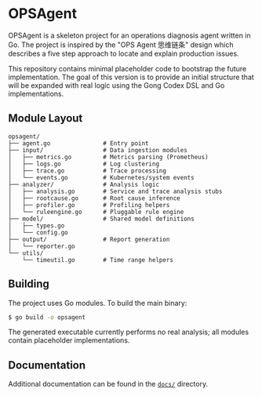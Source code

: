 # OPSAgent

OPSAgent is a skeleton project for an operations diagnosis agent written in Go. The
project is inspired by the "OPS Agent 思维链条" design which describes a
five step approach to locate and explain production issues.

This repository contains minimal placeholder code to bootstrap the future
implementation. The goal of this version is to provide an initial structure
that will be expanded with real logic using the Gong Codex DSL and Go
implementations.

## Module Layout

```
opsagent/
├── agent.go               # Entry point
├── input/                 # Data ingestion modules
│   ├── metrics.go         # Metrics parsing (Prometheus)
│   ├── logs.go            # Log clustering
│   ├── trace.go           # Trace processing
│   └── events.go          # Kubernetes/system events
├── analyzer/              # Analysis logic
│   ├── analysis.go        # Service and trace analysis stubs
│   ├── rootcause.go       # Root cause inference
│   ├── profiler.go        # Profiling helpers
│   └── ruleengine.go      # Pluggable rule engine
├── model/                 # Shared model definitions
│   ├── types.go
│   └── config.go
├── output/                # Report generation
│   └── reporter.go
└── utils/
    └── timeutil.go        # Time range helpers
```

## Building

The project uses Go modules. To build the main binary:

```bash
$ go build -o opsagent
```

The generated executable currently performs no real analysis; all modules
contain placeholder implementations.

## Documentation

Additional documentation can be found in the [`docs/`](docs) directory.
